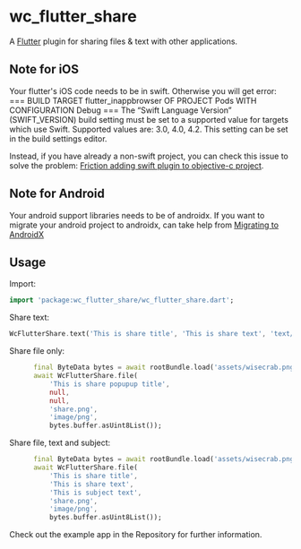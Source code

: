 # wc_flutter_share

A [Flutter](https://flutter.io) plugin for sharing files & text with other applications.

## Note for iOS

Your flutter's iOS code needs to be in swift. Otherwise you will get error:
=== BUILD TARGET flutter_inappbrowser OF PROJECT Pods WITH CONFIGURATION Debug ===
The “Swift Language Version” (SWIFT_VERSION) build setting must be set to a supported value for targets which use Swift. Supported values are: 3.0, 4.0, 4.2. This setting can be set in the build settings editor.

Instead, if you have already a non-swift project, you can check this issue to solve the problem: [Friction adding swift plugin to objective-c project](https://github.com/flutter/flutter/issues/16049).

## Note for Android
Your android support libraries needs to be of androidx.
If you want to migrate your android project to androidx, can take help from [Migrating to AndroidX](https://developer.android.com/jetpack/androidx/migrate)


## Usage
Import:

```dart
import 'package:wc_flutter_share/wc_flutter_share.dart';
```

Share text:

```dart
WcFlutterShare.text('This is share title', 'This is share text', 'text/plain');
```

Share file only:

```dart
      final ByteData bytes = await rootBundle.load('assets/wisecrab.png');
      await WcFlutterShare.file(
          'This is share popupup title',
          null,
          null,
          'share.png',
          'image/png',
          bytes.buffer.asUint8List());
```

Share file, text and subject:

```dart
      final ByteData bytes = await rootBundle.load('assets/wisecrab.png');
      await WcFlutterShare.file(
          'This is share title',
          'This is share text',
          'This is subject text',
          'share.png',
          'image/png',
          bytes.buffer.asUint8List());

```

Check out the example app in the Repository for further information.
